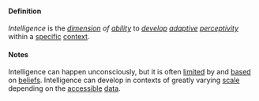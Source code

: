 #### Definition

*Intelligence* is the *[dimension](https://github.com/gcassel/Modular-Organizing-Terminology/blob/master/terms/dimension.md) of [ability](https://github.com/gcassel/Modular-Organizing-Terminology/blob/master/terms/ability.md)* to *[develop](https://github.com/gcassel/Modular-Organizing-Terminology/blob/master/terms/develop.md) [adaptive](https://github.com/gcassel/Modular-Organizing-Terminology/blob/master/terms/adapt.md) [perceptivity](https://github.com/gcassel/Modular-Organizing-Terminology/blob/master/terms/perceive.md)* within a [specific](https://github.com/gcassel/Modular-Organizing-Terminology/blob/master/terms/specific.md) [context](https://github.com/gcassel/Modular-Organizing-Terminology/blob/master/terms/context.md).

#### Notes

Intelligence can happen unconsciously, but it is often [limited](https://github.com/gcassel/Modular-Organizing-Terminology/blob/master/terms/limit.md) by and [based](https://github.com/gcassel/Modular-Organizing-Terminology/blob/master/terms/base.md) on [beliefs](https://github.com/gcassel/Modular-Organizing-Terminology/blob/master/terms/believe.md).  Intelligence can develop in contexts of greatly varying [scale](https://github.com/gcassel/Modular-Organizing-Terminology/blob/master/terms/scale.md) depending on the [accessible](https://github.com/gcassel/Modular-Organizing-Terminology/blob/master/terms/access.md) [data](https://github.com/gcassel/Modular-Organizing-Terminology/blob/master/terms/data.md).
